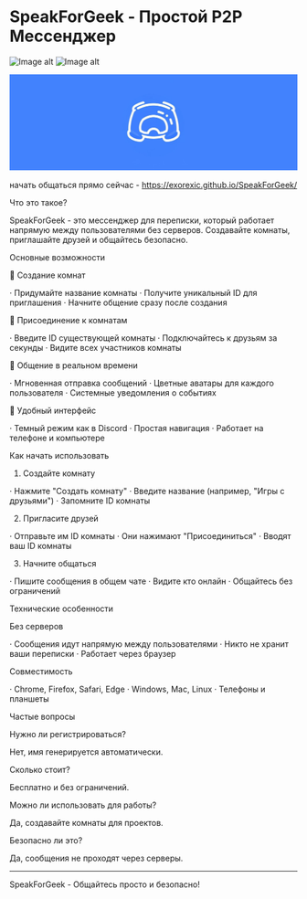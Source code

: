 # SpeakForGeek - Простой P2P Мессенджер
![Image alt](https://img.shields.io/badge/PeerJS-WebRTC-green)
![Image alt](https://img.shields.io/badge/SpeakForGeek-P2P%20Messenger-blue)

![Image alt](https://raw.githubusercontent.com/exorexic/SpeakForGeek/refs/heads/main/assets/Безназвания2_20251005130216.png)

начать общаться прямо сейчас - https://exorexic.github.io/SpeakForGeek/

Что это такое?

SpeakForGeek - это мессенджер для переписки, который работает напрямую между пользователями без серверов. Создавайте комнаты, приглашайте друзей и общайтесь безопасно.

Основные возможности

📝 Создание комнат

· Придумайте название комнаты
· Получите уникальный ID для приглашения
· Начните общение сразу после создания

🔗 Присоединение к комнатам

· Введите ID существующей комнаты
· Подключайтесь к друзьям за секунды
· Видите всех участников комнаты

💬 Общение в реальном времени

· Мгновенная отправка сообщений
· Цветные аватары для каждого пользователя
· Системные уведомления о событиях

🎨 Удобный интерфейс

· Темный режим как в Discord
· Простая навигация
· Работает на телефоне и компьютере

Как начать использовать

1. Создайте комнату

· Нажмите "Создать комнату"
· Введите название (например, "Игры с друзьями")
· Запомните ID комнаты

2. Пригласите друзей

· Отправьте им ID комнаты
· Они нажимают "Присоединиться"
· Вводят ваш ID комнаты

3. Начните общаться

· Пишите сообщения в общем чате
· Видите кто онлайн
· Общайтесь без ограничений

Технические особенности

Без серверов

· Сообщения идут напрямую между пользователями
· Никто не хранит ваши переписки
· Работает через браузер

Совместимость

· Chrome, Firefox, Safari, Edge
· Windows, Mac, Linux
· Телефоны и планшеты

Частые вопросы

Нужно ли регистрироваться?

Нет, имя генерируется автоматически.

Сколько стоит?

Бесплатно и без ограничений.

Можно ли использовать для работы?

Да, создавайте комнаты для проектов.

Безопасно ли это?

Да, сообщения не проходят через серверы.

---

SpeakForGeek - Общайтесь просто и безопасно!
